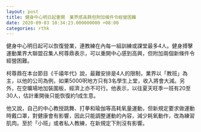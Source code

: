 ```yaml
---
layout: post
title: 健身中心明日起重開　業界感高興但附加條件令經營困難
date: 2020-09-03 10:34:23.000000000 +08:00
categories: rthk
---
```


健身中心明日起可以恢復營業，連教練在內每一組訓練或課堂最多4人。健身搏擊運動業界大聯盟召集人柯尊鼎表示，可以重開中心感到高興，但附加兩個新條件令經營困難。

柯尊鼎在本台節目《千禧年代》說，最難安排是4人的限制，業界以「教班」為主，以他的公司為例，如果5000呎地方只有3名學生上堂，收入將會大減。另外，在空曠場地加裝圍板，經濟上亦不可行。他表示，以往夏天旺季一班有20至30人，估計重開後只能恢復約1成生意。

他又說，自己的中心教授跳舞、打拳和瑜伽等高耗氧量運動，但新規定要求做運動時戴口罩，對健康會有影響，因此只能調整運動的內容，減少耗氧動作，改為練習肌肉。至於「小班」或者私人教練，在新規定下則沒有影響。
